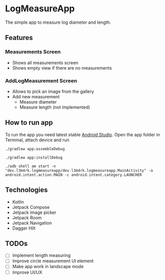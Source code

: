 # LogMeasureApp

The simple app to measure log diameter and length.

## Features

### Measurements Screen

- Shows all measurements screen
- Shows empty view if there are no measurements

### AddLogMeasurement Screen

- Allows to pick an image from the gallery 
- Add new measurement
  - Measure diameter
  - Measure length (not implemented)

## How to run app

To run the app you need latest stable [Android Studio](https://developer.android.com/studio).
Open the app folder in Terminal, attach device and run
```shell
./gradlew app:assembleDebug

./gradlew app:installDebug

./adb shell am start -n "dev.l3m4rk.logmeasureapp/dev.l3m4rk.logmeasureapp.MainActivity" -a android.intent.action.MAIN -c android.intent.category.LAUNCHER
```

## Technologies

- Kotlin
- Jetpack Compose
- Jetpack image picker
- Jetpack Room
- Jetpack Navigation
- Dagger Hilt

## TODOs

- [ ] Implement length measuring
- [ ] Improve circle measurement UI element
- [ ] Make app work in landscape mode
- [ ] Improve UI/UX
